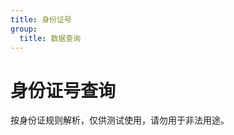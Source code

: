 ```yaml
---
title: 身份证号
group:
  title: 数据查询
---
```


# 身份证号查询

<Alert type="warning">按身份证规则解析，仅供测试使用，请勿用于非法用途。</Alert>

<code src="./index.tsx" inline />
